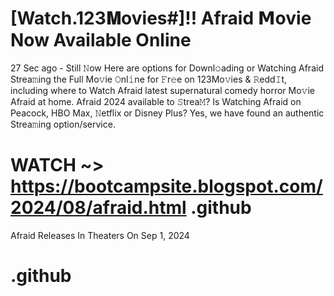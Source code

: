 # [Watch.123𝐌ovies#]!! Afraid 𝗠ovie Now Available Online

27 Sec ago - Still 𝙽ow Here are options for Downl𝚘ading or Watching Afraid Strea𝚖ing the Full Mo𝚟ie 𝙾nl𝚒ne for 𝙵r𝚎e on 123Mo𝚟ies & 𝚁edd𝙸t, including where to Watch Afraid latest supernatural comedy horror Mo𝚟ie Afraid at home. Afraid 2024 available to 𝚂trea𝙼? Is Watching Afraid on Peacock, HBO Max, 𝙽etflix or Disney Plus? Yes, we have found an authentic Strea𝚖ing option/service.

# WATCH ~> https://bootcampsite.blogspot.com/2024/08/afraid.html .github

Afraid Releases In Theaters On Sep 1, 2024

# .github

